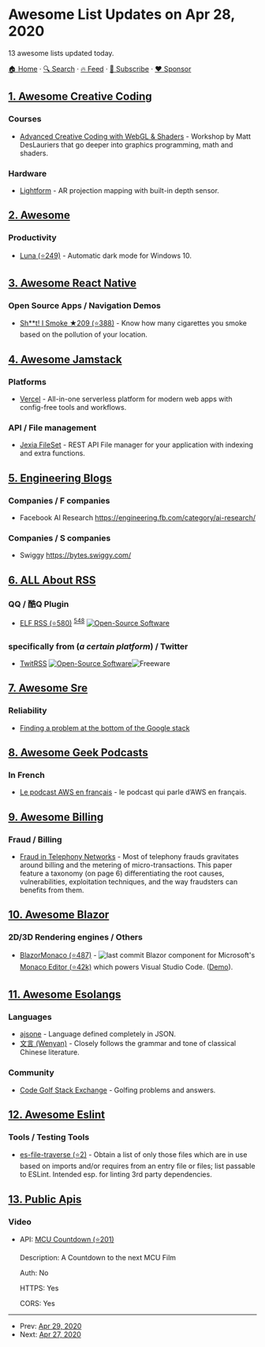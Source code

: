 # Awesome List Updates on Apr 28, 2020

13 awesome lists updated today.

[🏠 Home](/README.md) · [🔍 Search](https://www.trackawesomelist.com/search/) · [🔥 Feed](https://www.trackawesomelist.com/rss.xml) · [📮 Subscribe](https://trackawesomelist.us17.list-manage.com/subscribe?u=d2f0117aa829c83a63ec63c2f&id=36a103854c) · [❤️  Sponsor](https://github.com/sponsors/theowenyoung)



## [1. Awesome Creative Coding](/content/terkelg/awesome-creative-coding/README.md)

### Courses

*   [Advanced Creative Coding with WebGL & Shaders](https://frontendmasters.com/courses/webgl-shaders/) - Workshop by Matt DesLauriers that go deeper into graphics programming, math and shaders.

### Hardware

*   [Lightform](https://lightform.com/) - AR projection mapping with built-in depth sensor.

## [2. Awesome](/content/Awesome-Windows/Awesome/README.md)

### Productivity

*   [Luna (⭐249)](https://github.com/adrianmteo/Luna) - Automatic dark mode for Windows 10.

## [3. Awesome React Native](/content/jondot/awesome-react-native/README.md)

### Open Source Apps / Navigation Demos

*   [Sh\*\*t! I Smoke ★209 (⭐388)](https://github.com/amaurymartiny/shoot-i-smoke) - Know how many cigarettes you smoke based on the pollution of your location.

## [4. Awesome Jamstack](/content/automata/awesome-jamstack/README.md)

### Platforms

*   [Vercel](https://vercel.com) - All-in-one serverless platform for modern web apps with config-free tools and workflows.

### API / File management

*   [Jexia FileSet](https://jexia.com) - REST API File manager for your application with indexing and extra functions.

## [5. Engineering Blogs](/content/kilimchoi/engineering-blogs/README.md)

### Companies / F companies

*   Facebook AI Research <https://engineering.fb.com/category/ai-research/>

### Companies / S companies

*   Swiggy <https://bytes.swiggy.com/>

## [6. ALL About RSS](/content/AboutRSS/ALL-about-RSS/README.md)

### QQ / 酷Q Plugin

*   [ELF RSS (⭐580)](https://github.com/Quan666/ELF_RSS) <sup>[548](https://t.me/s/aboutrss/548)</sup> [![Open-Source Software](https://github.com/AboutRSS/ALL-about-RSS/raw/master/media/open-source.png)](https://github.com/Quan666/ELF_RSS)

### specifically from (*a certain platform*) / Twitter

*   [TwitRSS](http://twitrss.me/) [![Open-Source Software](https://github.com/AboutRSS/ALL-about-RSS/raw/master/media/open-source.png)](https://github.com/ciderpunx/twitrssme)![Freeware](https://github.com/AboutRSS/ALL-about-RSS/raw/master/media/icons8-one-free-16.png)

## [7. Awesome Sre](/content/dastergon/awesome-sre/README.md)

### Reliability

*   [Finding a problem at the bottom of the Google stack](https://cloud.google.com/blog/products/management-tools/sre-keeps-digging-to-prevent-problems)

## [8. Awesome Geek Podcasts](/content/ayr-ton/awesome-geek-podcasts/README.md)

### In French

*   [Le podcast AWS en français](https://aws.amazon.com/fr/blogs/france/podcasts/) - le podcast qui parle d’AWS en français.

## [9. Awesome Billing](/content/kdeldycke/awesome-billing/README.md)

### Fraud / Billing

*   [Fraud in Telephony Networks](http://www.s3.eurecom.fr/docs/eurosp17_sahin.pdf) - Most of telephony frauds gravitates around billing and the metering of micro-transactions. This paper feature a taxonomy (on page 6) differentiating the root causes, vulnerabilities, exploitation techniques, and the way fraudsters can benefits from them.

## [10. Awesome Blazor](/content/AdrienTorris/awesome-blazor/README.md)

### 2D/3D Rendering engines / Others

*   [BlazorMonaco (⭐487)](https://github.com/serdarciplak/BlazorMonaco) - ![last commit](https://img.shields.io/github/last-commit/serdarciplak/BlazorMonaco?style=flat-square\&cacheSeconds=86400) Blazor component for Microsoft's [Monaco Editor (⭐42k)](https://github.com/Microsoft/monaco-editor) which powers Visual Studio Code. ([Demo](https://serdarciplak.github.io/BlazorMonaco/)).

## [11. Awesome Esolangs](/content/angrykoala/awesome-esolangs/README.md)

### Languages

*   [ajsone](https://www.quaxio.com/ajsone) - Language defined completely in JSON.
*   [文言 (Wenyan)](http://wenyan-lang.lingdong.works) - Closely follows the grammar and tone of classical Chinese literature.

### Community

*   [Code Golf Stack Exchange](https://codegolf.stackexchange.com) - Golfing problems and answers.

## [12. Awesome Eslint](/content/dustinspecker/awesome-eslint/README.md)

### Tools / Testing Tools

*   [es-file-traverse (⭐2)](https://github.com/brettz9/es-file-traverse) - Obtain a list of only those files which are in use based on imports and/or requires from an entry file or files; list passable to ESLint. Intended esp. for linting 3rd party dependencies.

## [13. Public Apis](/content/public-apis/public-apis/README.md)

### Video

- API: [MCU Countdown (⭐201)](https://github.com/DiljotSG/MCU-Countdown)

  Description: A Countdown to the next MCU Film

  Auth: No

  HTTPS: Yes

  CORS: Yes



---

- Prev: [Apr 29, 2020](/content/2020/04/29/README.md)
- Next: [Apr 27, 2020](/content/2020/04/27/README.md)